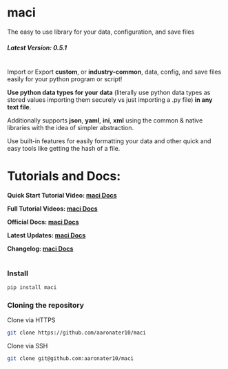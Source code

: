 # maci
The easy to use library for your data, configuration, and save files

##### Latest Version: 0.5.1

#

Import or Export **custom**, or **industry-common**, data, config, and save files easily for your python program or script!

**Use python data types for your data** (literally use python data types as stored values importing them securely vs just importing a .py file) **in any text file**.

Additionally supports **json**, **yaml**, **ini**, **xml** using the common & native libraries with the idea of simpler abstraction.

Use built-in features for easily formatting your data and other quick and easy tools like getting the hash of a file.


# Tutorials and Docs:
**Quick Start Tutorial Video: [maci Docs](https://docs.macilib.org/watch/quick-start)**

**Full Tutorial Videos: [maci Docs](https://docs.macilib.org/watch/full-training-series)**

**Official Docs: [maci Docs](https://docs.macilib.org/)**

**Latest Updates: [maci Docs](https://docs.macilib.org/updates/current-version-updates)**

**Changelog: [maci Docs](https://docs.macilib.org/updates/changelog)**

#

### Install
```bash
pip install maci
```

### Cloning the repository

Clone via HTTPS
```bash
git clone https://github.com/aaronater10/maci
```

Clone via SSH
```bash
git clone git@github.com:aaronater10/maci
```
